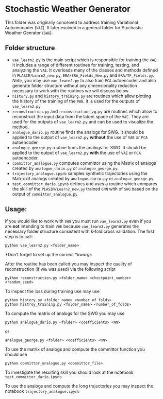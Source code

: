 # Stochastic Weather Generator

This folder was originally conceived to address training Variational Autonencoder (`VAE`). It later evolved in a general folder for Stochastic Weather Genrator (`SWG`).

## Folder structure
- `vae_learn2.py` is the main script which is responsible for training the `VAE`. It includes a range of different routines for training, testing, and analyzing the `VAE`. It overloads many of the classes and methods defined in `PLASIM/Learn2_new.py`, `ERA/ERA_Fields_New.py` and `ERA/TF_Fields.py`. *Note*, you may use `vae_learn2.py` to also train `PCA` autoencoder and also generate folder structure without any dimensionality reduction necessary to work with the routines we will discuss below. 
- `history.py` and `history_training.py` are routines which allow plotting the history of the training of the `VAE`. It is used for the outputs of `vae_learn2.py`
-  `reconstruction.py` and `reconstruction_zg.py` are routines which allow to reconstruct the input data from the latent space of the `VAE`. They are used for the outputs of `vae_learn2.py` and can be used to visualize the method.
- `analogue_dario.py` routine finds the analogs for SWG. It should be applied to the output of `vae_learn2.py` **without** the use of `VAE` or `PCA` autoencoder. 
- `analogue_george.py` routine finds the analogs for SWG. It should be applied to the output of `vae_learn2.py` **with** the use of `VAE` or `PCA` autoencoder.
- `committor_analogue.py` computes committor using the Matrix of analogs created by `analogue_dario.py` or `analogue_george.py`.
- `trajectory_analogue.ipynb` samples synthetic trajectories using the Matrix of analogs created by `analogue_dario.py` or `analogue_george.py`.
- `test_committor_dario.ipynb` defines and uses a routine which compares the skill of the `PLASIM/Learn2_new.py` trained `CNN` with of `SWG` based on the output of `committor_analogue.py`.

## Usage:

If you would like to work with `SWG` you must run `vae_learn2.py` even if you are **not** intending to train `VAE` because `vae_learn2.py` generates the necessary folder structure consistent with k-fold cross validation. The first step is to call:
```
python vae_learn2.py <folder_name>
```
*Don't forget to set up the correct **kwargs*

After the routine has been called you may inspect the quality of reconstruction (if `VAE` was used) via the following script
```
python reconstruction.py <folder_name> <checkpoint_number> <random_seed>
```

To inspect the loss during training use may use
```
python history.py <folder_name> <number_of_folds>
python histroy_training.py <folder_name> <number_of_folds>
```

To compute the matrix of analogs for the SWG you may use
```
python analogue_dario.py <folder> <coefficients> <NN>
```

or
```
analogue_george.py <folder> <coefficients> <NN>
```

To use the matrix of analogs and compute the committor function you should use
```
python committor_analogue.py <committor_file>
```
To investigate the resulting skill you should look at the notebook `test_committor_dario.ipynb`

To use the analogs and compute the long trajectories you may inspect the notebook `trajectory_analogue.ipynb`